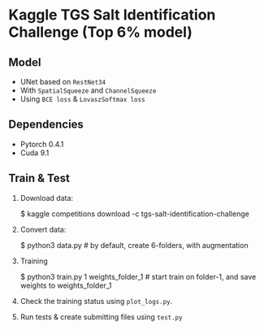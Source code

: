 # Kaggle TGS Salt Identification Challenge (Top 6% model)

## Model

- UNet based on `RestNet34`
- With `SpatialSqueeze` and `ChannelSqueeze` 
- Using `BCE loss` & `LovaszSoftmax loss`

## Dependencies

- Pytorch 0.4.1
- Cuda 9.1

## Train & Test

1. Download data:

    $ kaggle competitions download -c tgs-salt-identification-challenge
   
2. Convert data:

    $ python3 data.py # by default, create 6-folders, with augmentation
   
3. Training

    $ python3 train.py 1  weights_folder_1  # start train on folder-1, and save weights to weights_folder_1
    
4. Check the training status using `plot_logs.py`.

5. Run tests & create submitting files using `test.py`
